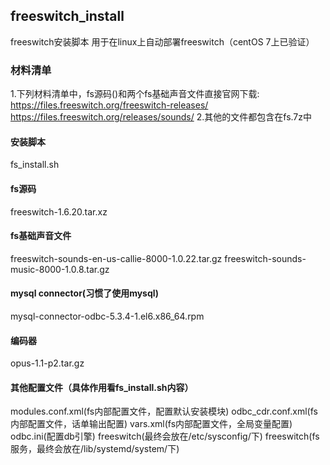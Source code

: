 ## freeswitch_install
freeswitch安装脚本 用于在linux上自动部署freeswitch（centOS 7上已验证）

### 材料清单
1.下列材料清单中，fs源码()和两个fs基础声音文件直接官网下载:
https://files.freeswitch.org/freeswitch-releases/
https://files.freeswitch.org/releases/sounds/
2.其他的文件都包含在fs.7z中

#### 安装脚本
fs_install.sh 
#### fs源码
freeswitch-1.6.20.tar.xz
#### fs基础声音文件
freeswitch-sounds-en-us-callie-8000-1.0.22.tar.gz
freeswitch-sounds-music-8000-1.0.8.tar.gz
#### mysql connector(习惯了使用mysql)
mysql-connector-odbc-5.3.4-1.el6.x86_64.rpm 
#### 编码器
opus-1.1-p2.tar.gz
#### 其他配置文件（具体作用看fs_install.sh内容）
modules.conf.xml(fs内部配置文件，配置默认安装模块)
odbc_cdr.conf.xml(fs内部配置文件，话单输出配置)
vars.xml(fs内部配置文件，全局变量配置)
odbc.ini(配置db引擎)
freeswitch(最终会放在/etc/sysconfig/下)
freeswitch(fs服务，最终会放在/lib/systemd/system/下)
